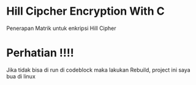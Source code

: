 # Hill Cipcher Encryption With C
Penerapan Matrik untuk enkripsi Hill Cipher
# Perhatian !!!!
Jika tidak bisa di run di codeblock maka lakukan Rebuild,
project ini saya bua di linux
